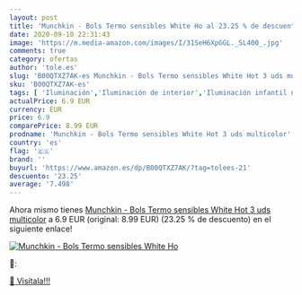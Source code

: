 ```yaml
---
layout: post
title: 'Munchkin - Bols Termo sensibles White Ho al 23.25 % de descuento'
date: 2020-09-10 22:31:43
image: 'https://m.media-amazon.com/images/I/31SeH6XpGGL._SL400_.jpg'
comments: true
category: ofertas
author: 'tole.es'
slug: 'B00QTXZ7AK-es Munchkin - Bols Termo sensibles White Hot 3 uds multicolor'
sku: 'B00QTXZ7AK-es'
tags: [ 'Iluminación','Iluminación de interior','Iluminación infantil nocturna','Lámparas e iluminación infantil','Monos para bebés niño','Ropa','Ropa de una pieza para bebés niño','Ropa para bebés','Ropa para bebés niño','munchkin', ]
actualPrice: 6.9 EUR
currency: EUR
price: 6.9
comparePrice: 8.99 EUR
prodname: 'Munchkin - Bols Termo sensibles White Hot 3 uds multicolor'
country: 'es'
flag: '🇪🇸'
brand: ''
buyurl: 'https://www.amazon.es/dp/B00QTXZ7AK/?tag=tolees-21'
descuento: '23.25'
average: '7.498'
---
```


Ahora mismo tienes [Munchkin - Bols Termo sensibles White Hot 3 uds multicolor](https://www.amazon.es/dp/B00QTXZ7AK/?tag=tolees-21) a 6.9 EUR (original: 8.99 EUR) (23.25 %  de descuento) en el siguiente enlace!

[![Munchkin - Bols Termo sensibles White Ho](https://m.media-amazon.com/images/I/31SeH6XpGGL._SL400_.jpg)](https://www.amazon.es/dp/B00QTXZ7AK/?tag=tolees-21)

🔎:


[🛒 Visítala!!!](https://www.amazon.es/dp/B00QTXZ7AK/?tag=tolees-21)
